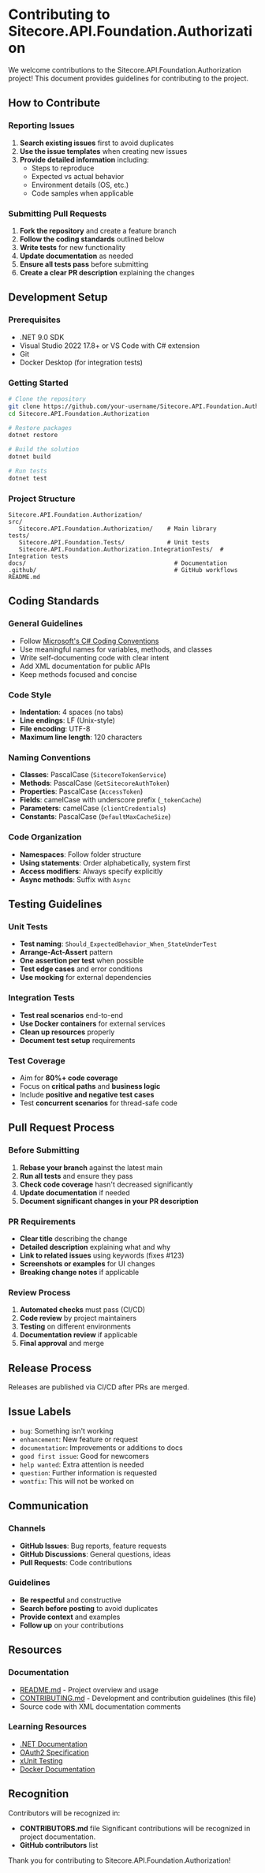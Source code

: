 # Contributing to Sitecore.API.Foundation.Authorization

We welcome contributions to the Sitecore.API.Foundation.Authorization project! This document provides guidelines for contributing to the project.

## How to Contribute

### Reporting Issues

1. **Search existing issues** first to avoid duplicates
2. **Use the issue templates** when creating new issues
3. **Provide detailed information** including:
   - Steps to reproduce
   - Expected vs actual behavior
   - Environment details (OS, etc.)
   - Code samples when applicable

### Submitting Pull Requests

1. **Fork the repository** and create a feature branch
2. **Follow the coding standards** outlined below
3. **Write tests** for new functionality
4. **Update documentation** as needed
5. **Ensure all tests pass** before submitting
6. **Create a clear PR description** explaining the changes

## Development Setup

### Prerequisites

- .NET 9.0 SDK
- Visual Studio 2022 17.8+ or VS Code with C# extension
- Git
- Docker Desktop (for integration tests)

### Getting Started

```bash
# Clone the repository
git clone https://github.com/your-username/Sitecore.API.Foundation.Authorization.git
cd Sitecore.API.Foundation.Authorization

# Restore packages
dotnet restore

# Build the solution
dotnet build

# Run tests
dotnet test
```

### Project Structure

```
Sitecore.API.Foundation.Authorization/
src/
   Sitecore.API.Foundation.Authorization/    # Main library
tests/
   Sitecore.API.Foundation.Tests/            # Unit tests
   Sitecore.API.Foundation.Authorization.IntegrationTests/  # Integration tests
docs/                                          # Documentation
.github/                                       # GitHub workflows
README.md
```

## Coding Standards

### General Guidelines

- Follow [Microsoft's C# Coding Conventions](https://docs.microsoft.com/en-us/dotnet/csharp/fundamentals/coding-style/coding-conventions)
- Use meaningful names for variables, methods, and classes
- Write self-documenting code with clear intent
- Add XML documentation for public APIs
- Keep methods focused and concise

### Code Style

- **Indentation**: 4 spaces (no tabs)
- **Line endings**: LF (Unix-style)
- **File encoding**: UTF-8
- **Maximum line length**: 120 characters

### Naming Conventions

- **Classes**: PascalCase (`SitecoreTokenService`)
- **Methods**: PascalCase (`GetSitecoreAuthToken`)
- **Properties**: PascalCase (`AccessToken`)
- **Fields**: camelCase with underscore prefix (`_tokenCache`)
- **Parameters**: camelCase (`clientCredentials`)
- **Constants**: PascalCase (`DefaultMaxCacheSize`)

### Code Organization

- **Namespaces**: Follow folder structure
- **Using statements**: Order alphabetically, system first
- **Access modifiers**: Always specify explicitly
- **Async methods**: Suffix with `Async`

## Testing Guidelines

### Unit Tests

- **Test naming**: `Should_ExpectedBehavior_When_StateUnderTest`
- **Arrange-Act-Assert** pattern
- **One assertion per test** when possible
- **Test edge cases** and error conditions
- **Use mocking** for external dependencies

### Integration Tests

- **Test real scenarios** end-to-end
- **Use Docker containers** for external services
- **Clean up resources** properly
- **Document test setup** requirements

### Test Coverage

- Aim for **80%+ code coverage**
- Focus on **critical paths** and **business logic**
- Include **positive and negative test cases**
- Test **concurrent scenarios** for thread-safe code

## Pull Request Process

### Before Submitting

1. **Rebase your branch** against the latest main
2. **Run all tests** and ensure they pass
3. **Check code coverage** hasn't decreased significantly
4. **Update documentation** if needed
5. **Document significant changes in your PR description**

### PR Requirements

- **Clear title** describing the change
- **Detailed description** explaining what and why
- **Link to related issues** using keywords (fixes #123)
- **Screenshots or examples** for UI changes
- **Breaking change notes** if applicable

### Review Process

1. **Automated checks** must pass (CI/CD)
2. **Code review** by project maintainers
3. **Testing** on different environments
4. **Documentation review** if applicable
5. **Final approval** and merge

## Release Process

Releases are published via CI/CD after PRs are merged.

## Issue Labels

- `bug`: Something isn't working
- `enhancement`: New feature or request
- `documentation`: Improvements or additions to docs
- `good first issue`: Good for newcomers
- `help wanted`: Extra attention is needed
- `question`: Further information is requested
- `wontfix`: This will not be worked on

## Communication

### Channels

- **GitHub Issues**: Bug reports, feature requests
- **GitHub Discussions**: General questions, ideas
- **Pull Requests**: Code contributions

### Guidelines

- **Be respectful** and constructive
- **Search before posting** to avoid duplicates
- **Provide context** and examples
- **Follow up** on your contributions

## Resources

### Documentation

- [README.md](README.md) - Project overview and usage
- [CONTRIBUTING.md](CONTRIBUTING.md) - Development and contribution guidelines (this file)
- Source code with XML documentation comments

### Learning Resources

- [.NET Documentation](https://docs.microsoft.com/en-us/dotnet/)
- [OAuth2 Specification](https://tools.ietf.org/html/rfc6749)
- [xUnit Testing](https://xunit.net/)
- [Docker Documentation](https://docs.docker.com/)

## Recognition

Contributors will be recognized in:

- **CONTRIBUTORS.md** file
Significant contributions will be recognized in project documentation.
- **GitHub contributors** list

Thank you for contributing to Sitecore.API.Foundation.Authorization!